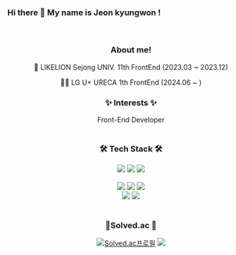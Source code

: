 
  
### Hi there 👋 My name is Jeon kyungwon !

<br>

<div align="center">

### About me!
<div>
🦁 LIKELION Sejong UNIV. 11th FrontEnd (2023.03 ~ 2023.12)

👨‍💻 LG U+ URECA 1th FrontEnd (2024.06 ~ )  

</div>

### ✨ Interests ✨
<div>Front-End Developer
</div>

<br>

### 🛠 Tech Stack 🛠
<div>
<img src="https://img.shields.io/badge/C-A8B9CC?style=flat&logo=C&logoColor=white">
<img src="https://img.shields.io/badge/Python-3766AB?style=flat&logo=Python&logoColor=white">
<img src="https://img.shields.io/badge/Java-007396?style=flat&logo=java&logoColor=white">
</div>

<br>

<div>
<img src="https://img.shields.io/badge/HTML5-E34F26?style=flat&logo=html5&logoColor=white">
<img src="https://img.shields.io/badge/CSS3-1572B6?style=flat&logo=css3&logoColor=white">
<img src="https://img.shields.io/badge/Javascript-ffb13b?style=flat&logo=javascript&logoColor=white">
</div>
<div>
<img src="https://img.shields.io/badge/React-61DAFB?style=flat-square&logo=React&logoColor=black"/>
<img src="https://img.shields.io/badge/styled--components-DB7093?style=flat&logo=styled-components&logoColor=ffd35b" />
</div>
  
<br>

### 🌟Solved.ac 🌟
[![Solved.ac프로필](http://mazassumnida.wtf/api/v2/generate_badge?boj=peterjkw)](https://solved.ac/peterjkw)
<a href="https://solved.ac/peterjkw"><img src="http://mazandi.herokuapp.com/api?handle=peterjkw&theme=warm"/></a>
